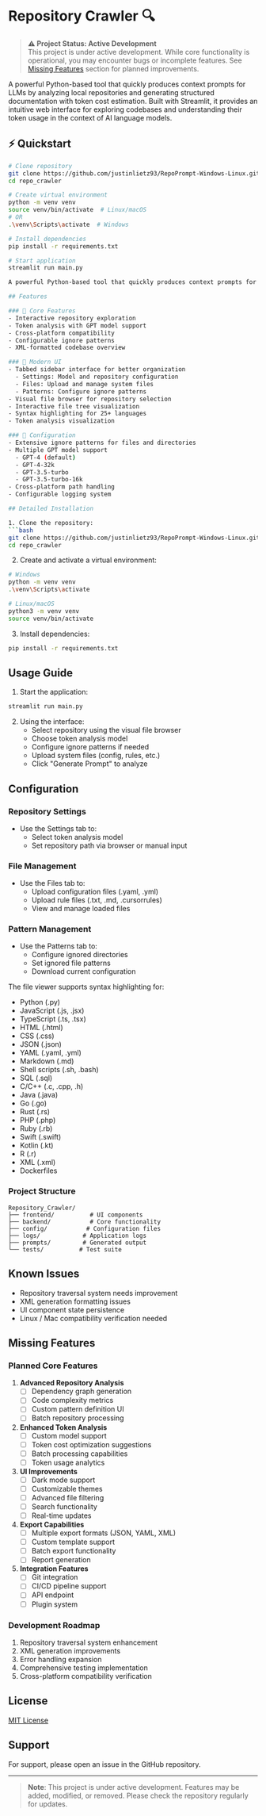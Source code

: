 # Repository Crawler 🔍

> **⚠️ Project Status: Active Development**  
> This project is under active development. While core functionality is operational, you may encounter bugs or incomplete features. See [Missing Features](#missing-features) section for planned improvements.

A powerful Python-based tool that quickly produces context prompts for LLMs by analyzing local repositories and generating structured documentation with token cost estimation. Built with Streamlit, it provides an intuitive web interface for exploring codebases and understanding their token usage in the context of AI language models.

## ⚡ Quickstart

```bash
# Clone repository
git clone https://github.com/justinlietz93/RepoPrompt-Windows-Linux.git
cd repo_crawler

# Create virtual environment
python -m venv venv
source venv/bin/activate  # Linux/macOS
# OR
.\venv\Scripts\activate  # Windows

# Install dependencies
pip install -r requirements.txt

# Start application
streamlit run main.py

A powerful Python-based tool that quickly produces context prompts for LLMs by analyzing local repositories and generating structured documentation with token cost estimation. Built with Streamlit, it provides an intuitive web interface for exploring codebases and understanding their token usage in the context of AI language models.

## Features

### 🎯 Core Features
- Interactive repository exploration
- Token analysis with GPT model support
- Cross-platform compatibility
- Configurable ignore patterns
- XML-formatted codebase overview

### 🎨 Modern UI
- Tabbed sidebar interface for better organization
  - Settings: Model and repository configuration
  - Files: Upload and manage system files
  - Patterns: Configure ignore patterns
- Visual file browser for repository selection
- Interactive file tree visualization
- Syntax highlighting for 25+ languages
- Token analysis visualization

### 🔧 Configuration
- Extensive ignore patterns for files and directories
- Multiple GPT model support
  - GPT-4 (default)
  - GPT-4-32k
  - GPT-3.5-turbo
  - GPT-3.5-turbo-16k
- Cross-platform path handling
- Configurable logging system

## Detailed Installation

1. Clone the repository:
```bash
git clone https://github.com/justinlietz93/RepoPrompt-Windows-Linux.git
cd repo_crawler
```

2. Create and activate a virtual environment:
```bash
# Windows
python -m venv venv
.\venv\Scripts\activate

# Linux/macOS
python3 -m venv venv
source venv/bin/activate
```

3. Install dependencies:
```bash
pip install -r requirements.txt
```

## Usage Guide

1. Start the application:
```bash
streamlit run main.py
```

2. Using the interface:
   - Select repository using the visual file browser
   - Choose token analysis model
   - Configure ignore patterns if needed
   - Upload system files (config, rules, etc.)
   - Click "Generate Prompt" to analyze

## Configuration

### Repository Settings
- Use the Settings tab to:
  - Select token analysis model
  - Set repository path via browser or manual input

### File Management
- Use the Files tab to:
  - Upload configuration files (.yaml, .yml)
  - Upload rule files (.txt, .md, .cursorrules)
  - View and manage loaded files

### Pattern Management
- Use the Patterns tab to:
  - Configure ignored directories
  - Set ignored file patterns
  - Download current configuration

The file viewer supports syntax highlighting for:
- Python (.py)
- JavaScript (.js, .jsx)
- TypeScript (.ts, .tsx)
- HTML (.html)
- CSS (.css)
- JSON (.json)
- YAML (.yaml, .yml)
- Markdown (.md)
- Shell scripts (.sh, .bash)
- SQL (.sql)
- C/C++ (.c, .cpp, .h)
- Java (.java)
- Go (.go)
- Rust (.rs)
- PHP (.php)
- Ruby (.rb)
- Swift (.swift)
- Kotlin (.kt)
- R (.r)
- XML (.xml)
- Dockerfiles

### Project Structure
```
Repository_Crawler/
├── frontend/          # UI components
├── backend/           # Core functionality
├── config/           # Configuration files
├── logs/            # Application logs
├── prompts/         # Generated output
└── tests/          # Test suite
```

## Known Issues
- Repository traversal system needs improvement
- XML generation formatting issues
- UI component state persistence
- Linux / Mac compatibility verification needed

## Missing Features

### Planned Core Features
1. **Advanced Repository Analysis**
   - [ ] Dependency graph generation
   - [ ] Code complexity metrics
   - [ ] Custom pattern definition UI
   - [ ] Batch repository processing

2. **Enhanced Token Analysis**
   - [ ] Custom model support
   - [ ] Token cost optimization suggestions
   - [ ] Batch processing capabilities
   - [ ] Token usage analytics

3. **UI Improvements**
   - [ ] Dark mode support
   - [ ] Customizable themes
   - [ ] Advanced file filtering
   - [ ] Search functionality
   - [ ] Real-time updates

4. **Export Capabilities**
   - [ ] Multiple export formats (JSON, YAML, XML)
   - [ ] Custom template support
   - [ ] Batch export functionality
   - [ ] Report generation

5. **Integration Features**
   - [ ] Git integration
   - [ ] CI/CD pipeline support
   - [ ] API endpoint
   - [ ] Plugin system

### Development Roadmap
1. Repository traversal system enhancement
2. XML generation improvements
3. Error handling expansion
4. Comprehensive testing implementation
5. Cross-platform compatibility verification

## License
[MIT License](LICENSE)

## Support
For support, please open an issue in the GitHub repository.

---
> **Note**: This project is under active development. Features may be added, modified, or removed. Please check the repository regularly for updates.